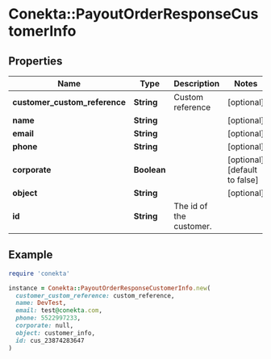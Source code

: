 # Conekta::PayoutOrderResponseCustomerInfo

## Properties

| Name | Type | Description | Notes |
| ---- | ---- | ----------- | ----- |
| **customer_custom_reference** | **String** | Custom reference | [optional] |
| **name** | **String** |  | [optional] |
| **email** | **String** |  | [optional] |
| **phone** | **String** |  | [optional] |
| **corporate** | **Boolean** |  | [optional][default to false] |
| **object** | **String** |  | [optional] |
| **id** | **String** | The id of the customer. |  |

## Example

```ruby
require 'conekta'

instance = Conekta::PayoutOrderResponseCustomerInfo.new(
  customer_custom_reference: custom_reference,
  name: DevTest,
  email: test@conekta.com,
  phone: 5522997233,
  corporate: null,
  object: customer_info,
  id: cus_23874283647
)
```

